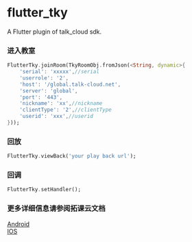 # flutter_tky

A Flutter plugin of talk_cloud sdk.

### 进入教室

```dart
FlutterTky.joinRoom(TkyRoomObj.fromJson(<String, dynamic>{
    'serial': 'xxxxx',//serial
    'userrole': '2',
    'host': '/global.talk-cloud.net',
    'server': 'global',
    'port': '443',
    'nickname': 'xx',//nickname
    'clientType': '2',//clientType
    'userid': 'xxx',//userid
}));
```

### 回放

```dart
FlutterTky.viewBack('your play back url');
```

### 回调

```dart
FlutterTky.setHandler();
```

### 更多详细信息请参阅拓课云文档

[Android](https://showdoc.talk-cloud.com/web/#/116)  
[IOS](https://showdoc.talk-cloud.com/web/#/115)